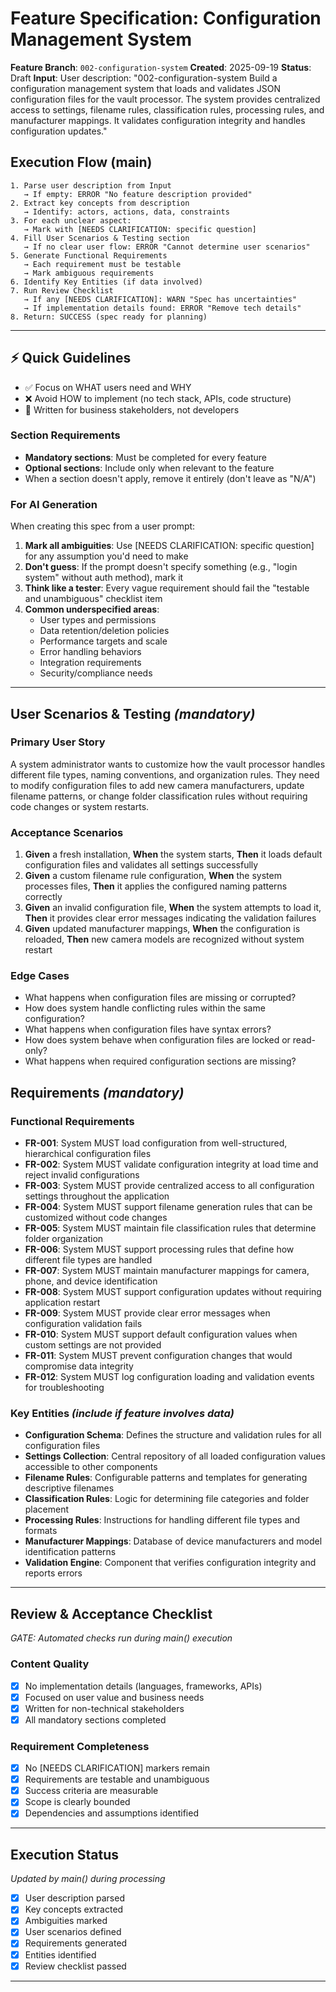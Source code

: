# Feature Specification: Configuration Management System

**Feature Branch**: `002-configuration-system`
**Created**: 2025-09-19
**Status**: Draft
**Input**: User description: "002-configuration-system Build a configuration management system that loads and validates JSON configuration files for the vault processor. The system provides centralized access to settings, filename rules, classification rules, processing rules, and manufacturer mappings. It validates configuration integrity and handles configuration updates."

## Execution Flow (main)
```
1. Parse user description from Input
   → If empty: ERROR "No feature description provided"
2. Extract key concepts from description
   → Identify: actors, actions, data, constraints
3. For each unclear aspect:
   → Mark with [NEEDS CLARIFICATION: specific question]
4. Fill User Scenarios & Testing section
   → If no clear user flow: ERROR "Cannot determine user scenarios"
5. Generate Functional Requirements
   → Each requirement must be testable
   → Mark ambiguous requirements
6. Identify Key Entities (if data involved)
7. Run Review Checklist
   → If any [NEEDS CLARIFICATION]: WARN "Spec has uncertainties"
   → If implementation details found: ERROR "Remove tech details"
8. Return: SUCCESS (spec ready for planning)
```

---

## ⚡ Quick Guidelines
- ✅ Focus on WHAT users need and WHY
- ❌ Avoid HOW to implement (no tech stack, APIs, code structure)
- 👥 Written for business stakeholders, not developers

### Section Requirements
- **Mandatory sections**: Must be completed for every feature
- **Optional sections**: Include only when relevant to the feature
- When a section doesn't apply, remove it entirely (don't leave as "N/A")

### For AI Generation
When creating this spec from a user prompt:
1. **Mark all ambiguities**: Use [NEEDS CLARIFICATION: specific question] for any assumption you'd need to make
2. **Don't guess**: If the prompt doesn't specify something (e.g., "login system" without auth method), mark it
3. **Think like a tester**: Every vague requirement should fail the "testable and unambiguous" checklist item
4. **Common underspecified areas**:
   - User types and permissions
   - Data retention/deletion policies
   - Performance targets and scale
   - Error handling behaviors
   - Integration requirements
   - Security/compliance needs

---

## User Scenarios & Testing *(mandatory)*

### Primary User Story
A system administrator wants to customize how the vault processor handles different file types, naming conventions, and organization rules. They need to modify configuration files to add new camera manufacturers, update filename patterns, or change folder classification rules without requiring code changes or system restarts.

### Acceptance Scenarios
1. **Given** a fresh installation, **When** the system starts, **Then** it loads default configuration files and validates all settings successfully
2. **Given** a custom filename rule configuration, **When** the system processes files, **Then** it applies the configured naming patterns correctly
3. **Given** an invalid configuration file, **When** the system attempts to load it, **Then** it provides clear error messages indicating the validation failures
4. **Given** updated manufacturer mappings, **When** the configuration is reloaded, **Then** new camera models are recognized without system restart

### Edge Cases
- What happens when configuration files are missing or corrupted?
- How does system handle conflicting rules within the same configuration?
- What happens when configuration files have syntax errors?
- How does system behave when configuration files are locked or read-only?
- What happens when required configuration sections are missing?

## Requirements *(mandatory)*

### Functional Requirements
- **FR-001**: System MUST load configuration from well-structured, hierarchical configuration files
- **FR-002**: System MUST validate configuration integrity at load time and reject invalid configurations
- **FR-003**: System MUST provide centralized access to all configuration settings throughout the application
- **FR-004**: System MUST support filename generation rules that can be customized without code changes
- **FR-005**: System MUST maintain file classification rules that determine folder organization
- **FR-006**: System MUST support processing rules that define how different file types are handled
- **FR-007**: System MUST maintain manufacturer mappings for camera, phone, and device identification
- **FR-008**: System MUST support configuration updates without requiring application restart
- **FR-009**: System MUST provide clear error messages when configuration validation fails
- **FR-010**: System MUST support default configuration values when custom settings are not provided
- **FR-011**: System MUST prevent configuration changes that would compromise data integrity
- **FR-012**: System MUST log configuration loading and validation events for troubleshooting

### Key Entities *(include if feature involves data)*
- **Configuration Schema**: Defines the structure and validation rules for all configuration files
- **Settings Collection**: Central repository of all loaded configuration values accessible to other components
- **Filename Rules**: Configurable patterns and templates for generating descriptive filenames
- **Classification Rules**: Logic for determining file categories and folder placement
- **Processing Rules**: Instructions for handling different file types and formats
- **Manufacturer Mappings**: Database of device manufacturers and model identification patterns
- **Validation Engine**: Component that verifies configuration integrity and reports errors

---

## Review & Acceptance Checklist
*GATE: Automated checks run during main() execution*

### Content Quality
- [x] No implementation details (languages, frameworks, APIs)
- [x] Focused on user value and business needs
- [x] Written for non-technical stakeholders
- [x] All mandatory sections completed

### Requirement Completeness
- [x] No [NEEDS CLARIFICATION] markers remain
- [x] Requirements are testable and unambiguous
- [x] Success criteria are measurable
- [x] Scope is clearly bounded
- [x] Dependencies and assumptions identified

---

## Execution Status
*Updated by main() during processing*

- [x] User description parsed
- [x] Key concepts extracted
- [x] Ambiguities marked
- [x] User scenarios defined
- [x] Requirements generated
- [x] Entities identified
- [x] Review checklist passed

---